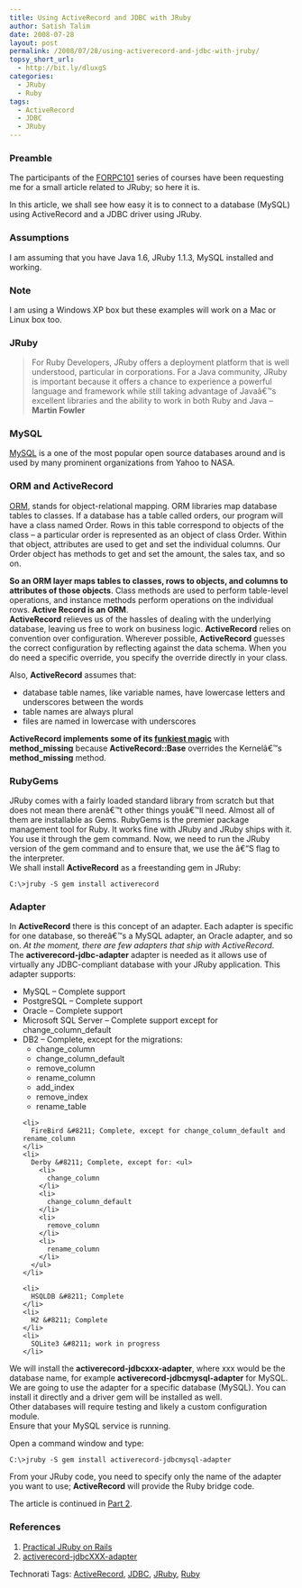 ```yaml
---
title: Using ActiveRecord and JDBC with JRuby
author: Satish Talim
date: 2008-07-28
layout: post
permalink: /2008/07/28/using-activerecord-and-jdbc-with-jruby/
topsy_short_url:
  - http://bit.ly/dluxgS
categories:
  - JRuby
  - Ruby
tags:
  - ActiveRecord
  - JDBC
  - JRuby
---
```

<div>
  <h3>
    Preamble
  </h3>
  
  <p>
    The participants of the <a href="http://rubylearning.org/">FORPC101</a> series of courses have been requesting me for a small article related to JRuby; so here it is.
  </p>
  
  <p>
    In this article, we shall see how easy it is to connect to a database (MySQL) using ActiveRecord and a JDBC driver using JRuby.
  </p>
  
  <h3>
    Assumptions
  </h3>
  
  <p>
    I am assuming that you have Java 1.6, JRuby 1.1.3, MySQL installed and working.
  </p>
  
  <h3>
    Note
  </h3>
  
  <p>
    I am using a Windows XP box but these examples will work on a Mac or Linux box too.
  </p>
  
  <h3>
    JRuby
  </h3>
  
  <blockquote>
    <p>
      For Ruby Developers, JRuby offers a deployment platform that is well understood, particular in corporations. For a Java community, JRuby is important because it offers a chance to experience a powerful language and framework while still taking advantage of Javaâ€™s excellent libraries and the ability to work in both Ruby and Java &#8211; <strong>Martin Fowler</strong>
    </p>
  </blockquote>
  
  <h3>
    MySQL
  </h3>
  
  <p>
    <a href="http://www.mysql.com/">MySQL</a> is a one of the most popular open source databases around and is used by many prominent organizations from Yahoo to NASA.
  </p>
  
  <h3>
    ORM and ActiveRecord
  </h3>
  
  <p>
    <a href="http://en.wikipedia.org/wiki/Object-relational_mapping">ORM</a>, stands for object-relational mapping. ORM libraries map database tables to classes. If a database has a table called orders, our program will have a class named Order. Rows in this table correspond to objects of the class &#8211; a particular order is represented as an object of class Order. Within that object, attributes are used to get and set the individual columns. Our Order object has methods to get and set the amount, the sales tax, and so on.
  </p>
  
  <p>
    <strong>So an ORM layer maps tables to classes, rows to objects, and columns to attributes of those objects</strong>. Class methods are used to perform table-level operations, and instance methods perform operations on the individual rows. <strong>Active Record is an ORM</strong>.<br /><strong>ActiveRecord</strong> relieves us of the hassles of dealing with the underlying database, leaving us free to work on business logic. <strong>ActiveRecord</strong> relies on convention over configuration. Wherever possible, <strong>ActiveRecord</strong> guesses the correct configuration by reflecting against the data schema. When you do need a specific override, you specify the override directly in your class.
  </p>
  
  <p>
    Also, <strong>ActiveRecord</strong> assumes that:
  </p>
  
  <ul>
    <li>
      database table names, like variable names, have lowercase letters and underscores between the words
    </li>
    <li>
      table names are always plural
    </li>
    <li>
      files are named in lowercase with underscores
    </li>
  </ul>
  
  <p>
    <strong>ActiveRecord implements some of its <a href="http://www.thirdbit.net/articles/2007/08/01/10-things-you-should-know-about-method_missing/">funkiest magic</a></strong> with <strong>method_missing</strong> because <strong>ActiveRecord::Base</strong> overrides the Kernelâ€™s <strong>method_missing</strong> method.
  </p>
  
  <h3>
    RubyGems
  </h3>
  
  <p>
    JRuby comes with a fairly loaded standard library from scratch but that does not mean there arenâ€™t other things youâ€™ll need. Almost all of them are installable as Gems. RubyGems is the premier package management tool for Ruby. It works fine with JRuby and JRuby ships with it. You use it through the gem command. Now, we need to run the JRuby version of the gem command and to ensure that, we use the â€“S flag to the interpreter.<br />We shall install <strong>ActiveRecord</strong> as a freestanding gem in JRuby:
  </p>
  
  <pre><code>C:\>jruby -S gem install activerecord</code></pre>
  
  <h3>
    Adapter
  </h3>
  
  <p>
    In <strong>ActiveRecord</strong> there is this concept of an adapter. Each adapter is specific for one database, so thereâ€™s a MySQL adapter, an Oracle adapter, and so on. <em>At the moment, there are few adapters that ship with ActiveRecord</em>. <br />The <strong>activerecord-jdbc-adapter</strong> adapter is needed as it allows use of virtually any JDBC-compliant database with your JRuby application. This adapter supports:
  </p>
  
  <ul>
    <li>
      MySQL &#8211; Complete support
    </li>
    <li>
      PostgreSQL &#8211; Complete support
    </li>
    <li>
      Oracle &#8211; Complete support
    </li>
    <li>
      Microsoft SQL Server &#8211; Complete support except for change_column_default
    </li>
    <li>
      DB2 &#8211; Complete, except for the migrations: <ul>
        <li>
          change_column
        </li>
        <li>
          change_column_default
        </li>
        <li>
          remove_column
        </li>
        <li>
          rename_column
        </li>
        <li>
          add_index
        </li>
        <li>
          remove_index
        </li>
        <li>
          rename_table
        </li>
      </ul>
    </li>
    
    <li>
      FireBird &#8211; Complete, except for change_column_default and rename_column
    </li>
    <li>
      Derby &#8211; Complete, except for: <ul>
        <li>
          change_column
        </li>
        <li>
          change_column_default
        </li>
        <li>
          remove_column
        </li>
        <li>
          rename_column
        </li>
      </ul>
    </li>
    
    <li>
      HSQLDB &#8211; Complete
    </li>
    <li>
      H2 &#8211; Complete
    </li>
    <li>
      SQLite3 &#8211; work in progress
    </li>
  </ul>
  
  <p>
    We will install the <strong>activerecord-jdbcxxx-adapter</strong>, where xxx would be the database name, for example <strong>activerecord-jdbcmysql-adapter</strong> for MySQL. We are going to use the adapter for a specific database (MySQL). You can install it directly and a driver gem will be installed as well.<br />Other databases will require testing and likely a custom configuration module.<br />Ensure that your MySQL service is running.
  </p>
  
  <p>
    Open a command window and type:
  </p>
  
  <pre><code>C:\>jruby -S gem install activerecord-jdbcmysql-adapter</code></pre>
  
  <p>
    From your JRuby code, you need to specify only the name of the adapter you want to use; <strong>ActiveRecord</strong> will provide the Ruby bridge code.
  </p>
  
  <p>
    The article is continued in <a href="http://rubylearning.com/blog/2008/07/30/using-activerecord-and-jdbc-with-jruby-part-2/">Part 2</a>.
  </p>
  
  <h3>
    References
  </h3>
  
  <ol>
    <li>
      <a href="http://www.apress.com/book/view/1590598814">Practical JRuby on Rails</a>
    </li>
    <li>
      <a href="http://github.com/nicksieger/activerecord-jdbc-adapter/tree/master">activerecord-jdbcXXX-adapter</a>
    </li>
  </ol>
</div>

Technorati Tags: <a href="http://technorati.com/tag/ActiveRecord" rel="tag">ActiveRecord</a>, <a href="http://technorati.com/tag/JDBC" rel="tag">JDBC</a>, <a href="http://technorati.com/tag/JRuby" rel="tag">JRuby</a>, <a href="http://technorati.com/tag/Ruby" rel="tag">Ruby</a>
